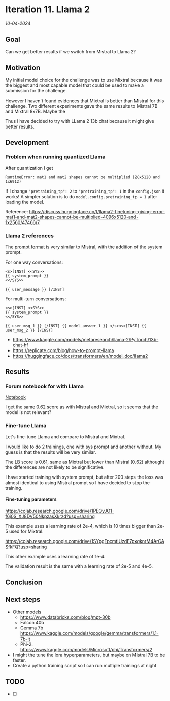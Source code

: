# Iteration 11. Llama 2

_10-04-2024_

<!---
The work is done using short iterations. Each iteration needs to have a very
clear goal. This allows to gain greater knowledge of the problem on each iteration.
--->

## Goal

Can we get better results if we switch from Mistral to Llama 2?

## Motivation

My initial model choice for the challenge was to use Mixtral because it was the
biggest and most capable model that could be used to make a submission for the challenge.

However I haven't found evidences that Mixtral is better than Mistral for this challenge. Two different
experiments gave the same results to Mistral 7B and Mixtral 8x7B. Maybe the

Thus I have decided to try with LLama 2 13b chat because it might give better results.

## Development

### Problem when running quantized Llama

After quantization I get

```
RuntimeError: mat1 and mat2 shapes cannot be multiplied (28x5120 and 1x6912)
```

If I change `"pretraining_tp": 2` to `"pretraining_tp": 1` in the `config.json` it works!
A simpler solution is to do `model.config.pretraining_tp = 1` after loading the model.

Reference: <https://discuss.huggingface.co/t/llama2-finetuning-giving-error-mat1-and-mat2-shapes-cannot-be-multiplied-4096x5120-and-1x2560/47466/7>

### Llama 2 references

The [prompt format](https://huggingface.co/blog/llama2#how-to-prompt-llama-2) is very similar to Mistral, with the addition of the system prompt.

For one way conversations:

```
<s>[INST] <<SYS>>
{{ system_prompt }}
<</SYS>>

{{ user_message }} [/INST]
```

For multi-turn conversations:

```
<s>[INST] <<SYS>>
{{ system_prompt }}
<</SYS>>

{{ user_msg_1 }} [/INST] {{ model_answer_1 }} </s><s>[INST] {{ user_msg_2 }} [/INST]

```

- <https://www.kaggle.com/models/metaresearch/llama-2/PyTorch/13b-chat-hf>
- <https://replicate.com/blog/how-to-prompt-llama>
- <https://huggingface.co/docs/transformers/en/model_doc/llama2>

## Results

### Forum notebook for with Llama

[Notebook](https://www.kaggle.com/code/ironbar/llama-13b-prompt-predict-fork?scriptVersionId=171288400)

I get the same 0.62 score as with Mistral and Mixtral, so it seems that the model is not relevant?

### Fine-tune Llama

Let's fine-tune Llama and compare to Mistral and Mixtral.

I would like to do 2 trainings, one with sys prompt and another without. My guess is that the results will be very similar.

The LB score is 0.61, same as Mixtral but lower than Mistral (0.62) althought the differences are not
likely to be significative.

I have started training with system prompt, but after 200 steps the loss was almost identical to using Mistral prompt
so I have decided to stop the training.

#### Fine-tuning parameters

https://colab.research.google.com/drive/1PEQyJO1-f6j0S_XJ8DV50NkpzasXkrzd?usp=sharing

This example uses a learning rate of 2e-4, which is 10 times bigger than 2e-5 used for Mixtral.

https://colab.research.google.com/drive/1SYpgFpcmtIUzdE7pxqknrM4ArCASfkFQ?usp=sharing

This other example uses a learning rate of 1e-4.

The validation result is the same with a learning rate of 2e-5 and 4e-5.

## Conclusion

## Next steps

- Other models
    - https://www.databricks.com/blog/mpt-30b
    - Falcon 40b
    - Gemma 7b https://www.kaggle.com/models/google/gemma/transformers/1.1-7b-it
    - Phi-2. https://www.kaggle.com/models/Microsoft/phi/Transformers/2
- I might the tune the lora hyperparameters, but maybe on Mistral 7B to be faster.
- Create a python training script so I can run multiple trainings at night

## TODO

- [ ]
